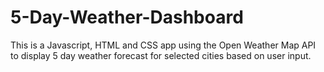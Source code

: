 # 5-Day-Weather-Dashboard

This is a Javascript, HTML and CSS app using the Open Weather Map API to display 5 day weather forecast for selected cities based on user input.


